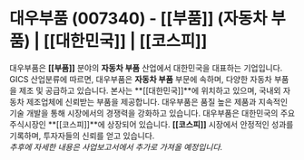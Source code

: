 # 대우부품 (007340) - **[[부품]]** (자동차 부품) | **[[대한민국]]** | **[[코스피]]**

대우부품은 **[[부품]]** 분야의 **자동차 부품** 산업에서 대한민국을 대표하는 기업입니다. GICS 산업분류에 따르면, 대우부품은 **자동차 부품** 부문에 속하며, 다양한 자동차 부품을 제조 및 공급하고 있습니다. 본사는 **[[대한민국]]**에 위치하고 있으며, 국내외 자동차 제조업체에 신뢰받는 부품을 제공합니다. 대우부품은 품질 높은 제품과 지속적인 기술 개발을 통해 시장에서의 경쟁력을 강화하고 있습니다. 대우부품은 대한민국의 주요 주식시장인 **[[코스피]]**에 상장되어 있습니다. **[[코스피]]** 시장에서 안정적인 성과를 기록하며, 투자자들의 신뢰를 얻고 있습니다.  
*추후에 자세한 내용은 사업보고서에서 추가로 가져올 예정입니다.*

